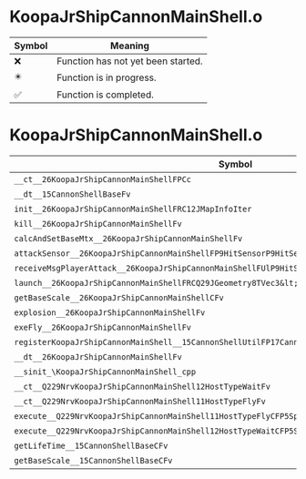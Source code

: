 # KoopaJrShipCannonMainShell.o
| Symbol | Meaning 
| ------------- | ------------- 
| :x: | Function has not yet been started. 
| :eight_pointed_black_star: | Function is in progress. 
| :white_check_mark: | Function is completed. 


# KoopaJrShipCannonMainShell.o
| Symbol | Decompiled? |
| ------------- | ------------- |
| `__ct__26KoopaJrShipCannonMainShellFPCc` | :x: |
| `__dt__15CannonShellBaseFv` | :x: |
| `init__26KoopaJrShipCannonMainShellFRC12JMapInfoIter` | :x: |
| `kill__26KoopaJrShipCannonMainShellFv` | :x: |
| `calcAndSetBaseMtx__26KoopaJrShipCannonMainShellFv` | :x: |
| `attackSensor__26KoopaJrShipCannonMainShellFP9HitSensorP9HitSensor` | :x: |
| `receiveMsgPlayerAttack__26KoopaJrShipCannonMainShellFUlP9HitSensorP9HitSensor` | :x: |
| `launch__26KoopaJrShipCannonMainShellFRCQ29JGeometry8TVec3&lt;f&gt;RCQ29JGeometry8TVec3&lt;f&gt;` | :x: |
| `getBaseScale__26KoopaJrShipCannonMainShellCFv` | :x: |
| `explosion__26KoopaJrShipCannonMainShellFv` | :x: |
| `exeFly__26KoopaJrShipCannonMainShellFv` | :x: |
| `registerKoopaJrShipCannonMainShell__15CannonShellUtilFP17CannonShellHolderi` | :x: |
| `__dt__26KoopaJrShipCannonMainShellFv` | :x: |
| `__sinit_\KoopaJrShipCannonMainShell_cpp` | :x: |
| `__ct__Q229NrvKoopaJrShipCannonMainShell12HostTypeWaitFv` | :x: |
| `__ct__Q229NrvKoopaJrShipCannonMainShell11HostTypeFlyFv` | :x: |
| `execute__Q229NrvKoopaJrShipCannonMainShell11HostTypeFlyCFP5Spine` | :x: |
| `execute__Q229NrvKoopaJrShipCannonMainShell12HostTypeWaitCFP5Spine` | :x: |
| `getLifeTime__15CannonShellBaseCFv` | :x: |
| `getBaseScale__15CannonShellBaseCFv` | :x: |
